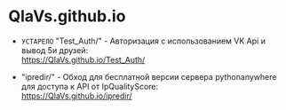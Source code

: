 # QlaVs.github.io 

* `УСТАРЕЛО` "Test_Auth/" - Авторизация с использованием VK Api и вывод 5и друзей:  
https://QlaVs.github.io/Test_Auth/

* "ipredir/" - Обход для бесплатной версии сервера pythonanywhere для доступа к API от IpQualityScore:  
https://QlaVs.github.io/ipredir/

